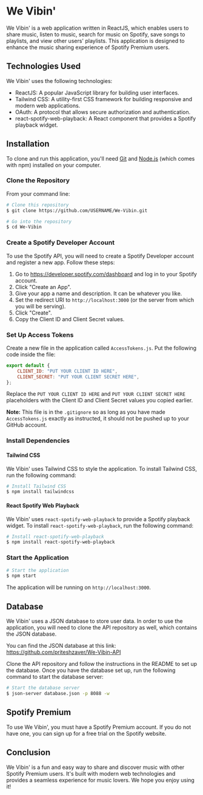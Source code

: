 # We Vibin'

We Vibin' is a web application written in ReactJS, which enables users to share music, listen to music, search for music on Spotify, save songs to playlists, and view other users' playlists. This application is designed to enhance the music sharing experience of Spotify Premium users.

## Technologies Used

We Vibin' uses the following technologies:

- ReactJS: A popular JavaScript library for building user interfaces.
- Tailwind CSS: A utility-first CSS framework for building responsive and modern web applications.
- OAuth: A protocol that allows secure authorization and authentication.
- react-spotify-web-playback: A React component that provides a Spotify playback widget.

## Installation

To clone and run this application, you'll need [Git](https://git-scm.com) and [Node.js](https://nodejs.org/en/) (which comes with npm) installed on your computer.

### Clone the Repository

From your command line:

```bash
# Clone this repository
$ git clone https://github.com/USERNAME/We-Vibin.git

# Go into the repository
$ cd We-Vibin
```

### Create a Spotify Developer Account

To use the Spotify API, you will need to create a Spotify Developer account and register a new app. Follow these steps:

1. Go to https://developer.spotify.com/dashboard and log in to your Spotify account.
2. Click "Create an App".
3. Give your app a name and description. It can be whatever you like.
4. Set the redirect URI to `http://localhost:3000` (or the server from which you will be serving).
5. Click "Create".
6. Copy the Client ID and Client Secret values.

### Set Up Access Tokens

Create a new file in the application called `AccessTokens.js`. Put the following code inside the file:

```javascript
export default {
	CLIENT_ID: "PUT YOUR CLIENT ID HERE",
	CLIENT_SECRET: "PUT YOUR CLIENT SECRET HERE",
};
```

Replace the `PUT YOUR CLIENT ID HERE` and `PUT YOUR CLIENT SECRET HERE` placeholders with the Client ID and Client Secret values you copied earlier.

**Note:** This file is in the `.gitignore` so as long as you have made `AccessTokens.js` exactly as instructed, it should not be pushed up to your GitHub account.

### Install Dependencies

#### Tailwind CSS

We Vibin' uses Tailwind CSS to style the application. To install Tailwind CSS, run the following command:

```bash
# Install Tailwind CSS
$ npm install tailwindcss
```

#### React Spotify Web Playback

We Vibin' uses `react-spotify-web-playback` to provide a Spotify playback widget. To install `react-spotify-web-playback`, run the following command:

```bash
# Install react-spotify-web-playback
$ npm install react-spotify-web-playback
```

### Start the Application

```bash
# Start the application
$ npm start
```

The application will be running on `http://localhost:3000`.

## Database

We Vibin' uses a JSON database to store user data. In order to use the application, you will need to clone the API repository as well, which contains the JSON database.

You can find the JSON database at this link: https://github.com/priteshzaver/We-Vibin-API

Clone the API repository and follow the instructions in the README to set up the database. Once you have the database set up, run the following command to start the database server:

```bash
# Start the database server
$ json-server database.json -p 8088 -w
```

## Spotify Premium

To use We Vibin', you must have a Spotify Premium account. If you do not have one, you can sign up for a free trial on the Spotify website.

## Conclusion

We Vibin' is a fun and easy way to share and discover music with other Spotify Premium users. It's built with modern web technologies and provides a seamless experience for music lovers. We hope you enjoy using it!
